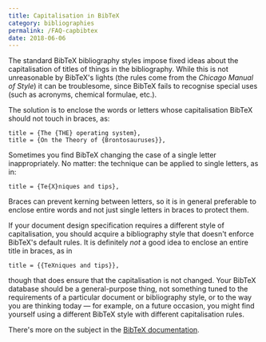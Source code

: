 ```yaml
---
title: Capitalisation in BibTeX
category: bibliographies
permalink: /FAQ-capbibtex
date: 2018-06-06
---
```


The standard BibTeX bibliography styles impose fixed ideas about
the capitalisation of titles of things in the bibliography.  While
this is not unreasonable by BibTeX's lights (the rules come from
the _Chicago Manual of Style_) it can be troublesome, since
BibTeX fails to recognise special uses (such as acronyms, chemical
formulae, etc.).

The solution is to enclose the words or letters whose capitalisation
BibTeX should not touch in braces, as:
```
title = {The {THE} operating system},
title = {On the Theory of {Brontosauruses}},
```
Sometimes you find BibTeX changing the case of a single letter
inappropriately.  No matter: the technique can be applied to single
letters, as in:
```
title = {Te{X}niques and tips},
```
Braces can prevent kerning between letters, so it is in general preferable
to enclose entire words and not just single letters in braces to protect
them.

If your document design specification requires a different style of
capitalisation, you should acquire a bibliography style that doesn't
enforce BibTeX's default rules.  It is definitely _not_ a good
idea to enclose an entire title in braces, as in
<!-- {% raw %} -->
```
title = {{TeXniques and tips}},
```
<!-- {% endraw %} -->
though that does ensure that the capitalisation is not changed.  Your
BibTeX database should be a general-purpose thing, not something
tuned to the requirements of a particular document or bibliography
style, or to the way you are thinking today&nbsp;&mdash; for example, on a
future occasion, you might find yourself using a different BibTeX
style with different capitalisation rules.

There's more on the subject in the [BibTeX documentation](FAQ-BibTeXing).


